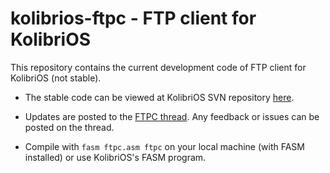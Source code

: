 # kolibrios-ftpc - FTP client for KolibriOS

This repository contains the current development code of FTP client for KolibriOS (not stable).

* The stable code can be viewed at KolibriOS SVN repository [here](http://websvn.kolibrios.org/listing.php?repname=Kolibri+OS&path=%2Fprograms%2Fnetwork%2Fftpc%2F&#aa83d815f194d42d60a626df894ddcb93).

* Updates are posted to the [FTPC thread](http://board.kolibrios.org/viewtopic.php?f=40&t=2360). Any feedback or issues can be posted on the thread.

* Compile with `fasm ftpc.asm ftpc` on your local machine (with FASM installed) or use KolibriOS's FASM program.
